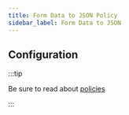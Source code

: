 ```yaml
---
title: Form Data to JSON Policy
sidebar_label: Form Data to JSON
---
```


<!-- Description goes here-->

## Configuration

:::tip

Be sure to read about [policies](/docs/policies)

:::

<PolicyConfig id="formdata-to-json-inbound" />
